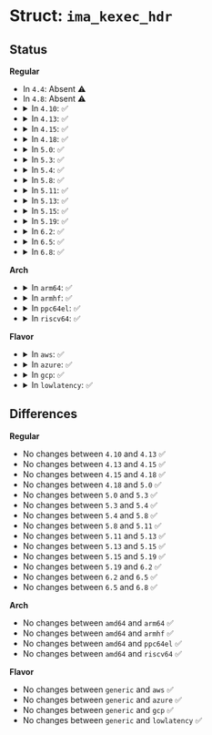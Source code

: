 # Struct: <code>ima_kexec_hdr</code>

## Status
<b>Regular</b>
<ul>
<li>
In <code>4.4</code>: Absent ⚠️
</li>
<li>
In <code>4.8</code>: Absent ⚠️
</li>
<li>
<details>
<summary>In <code>4.10</code>: ✅</summary>

```c
struct ima_kexec_hdr {
    u16 version;
    u16 _reserved0;
    u32 _reserved1;
    u64 buffer_size;
    u64 count;
};
```
</details>
</li>
<li>
<details>
<summary>In <code>4.13</code>: ✅</summary>

```c
struct ima_kexec_hdr {
    u16 version;
    u16 _reserved0;
    u32 _reserved1;
    u64 buffer_size;
    u64 count;
};
```
</details>
</li>
<li>
<details>
<summary>In <code>4.15</code>: ✅</summary>

```c
struct ima_kexec_hdr {
    u16 version;
    u16 _reserved0;
    u32 _reserved1;
    u64 buffer_size;
    u64 count;
};
```
</details>
</li>
<li>
<details>
<summary>In <code>4.18</code>: ✅</summary>

```c
struct ima_kexec_hdr {
    u16 version;
    u16 _reserved0;
    u32 _reserved1;
    u64 buffer_size;
    u64 count;
};
```
</details>
</li>
<li>
<details>
<summary>In <code>5.0</code>: ✅</summary>

```c
struct ima_kexec_hdr {
    u16 version;
    u16 _reserved0;
    u32 _reserved1;
    u64 buffer_size;
    u64 count;
};
```
</details>
</li>
<li>
<details>
<summary>In <code>5.3</code>: ✅</summary>

```c
struct ima_kexec_hdr {
    u16 version;
    u16 _reserved0;
    u32 _reserved1;
    u64 buffer_size;
    u64 count;
};
```
</details>
</li>
<li>
<details>
<summary>In <code>5.4</code>: ✅</summary>

```c
struct ima_kexec_hdr {
    u16 version;
    u16 _reserved0;
    u32 _reserved1;
    u64 buffer_size;
    u64 count;
};
```
</details>
</li>
<li>
<details>
<summary>In <code>5.8</code>: ✅</summary>

```c
struct ima_kexec_hdr {
    u16 version;
    u16 _reserved0;
    u32 _reserved1;
    u64 buffer_size;
    u64 count;
};
```
</details>
</li>
<li>
<details>
<summary>In <code>5.11</code>: ✅</summary>

```c
struct ima_kexec_hdr {
    u16 version;
    u16 _reserved0;
    u32 _reserved1;
    u64 buffer_size;
    u64 count;
};
```
</details>
</li>
<li>
<details>
<summary>In <code>5.13</code>: ✅</summary>

```c
struct ima_kexec_hdr {
    u16 version;
    u16 _reserved0;
    u32 _reserved1;
    u64 buffer_size;
    u64 count;
};
```
</details>
</li>
<li>
<details>
<summary>In <code>5.15</code>: ✅</summary>

```c
struct ima_kexec_hdr {
    u16 version;
    u16 _reserved0;
    u32 _reserved1;
    u64 buffer_size;
    u64 count;
};
```
</details>
</li>
<li>
<details>
<summary>In <code>5.19</code>: ✅</summary>

```c
struct ima_kexec_hdr {
    u16 version;
    u16 _reserved0;
    u32 _reserved1;
    u64 buffer_size;
    u64 count;
};
```
</details>
</li>
<li>
<details>
<summary>In <code>6.2</code>: ✅</summary>

```c
struct ima_kexec_hdr {
    u16 version;
    u16 _reserved0;
    u32 _reserved1;
    u64 buffer_size;
    u64 count;
};
```
</details>
</li>
<li>
<details>
<summary>In <code>6.5</code>: ✅</summary>

```c
struct ima_kexec_hdr {
    u16 version;
    u16 _reserved0;
    u32 _reserved1;
    u64 buffer_size;
    u64 count;
};
```
</details>
</li>
<li>
<details>
<summary>In <code>6.8</code>: ✅</summary>

```c
struct ima_kexec_hdr {
    u16 version;
    u16 _reserved0;
    u32 _reserved1;
    u64 buffer_size;
    u64 count;
};
```
</details>
</li>
</ul>
<b>Arch</b>
<ul>
<li>
<details>
<summary>In <code>arm64</code>: ✅</summary>

```c
struct ima_kexec_hdr {
    u16 version;
    u16 _reserved0;
    u32 _reserved1;
    u64 buffer_size;
    u64 count;
};
```
</details>
</li>
<li>
<details>
<summary>In <code>armhf</code>: ✅</summary>

```c
struct ima_kexec_hdr {
    u16 version;
    u16 _reserved0;
    u32 _reserved1;
    u64 buffer_size;
    u64 count;
};
```
</details>
</li>
<li>
<details>
<summary>In <code>ppc64el</code>: ✅</summary>

```c
struct ima_kexec_hdr {
    u16 version;
    u16 _reserved0;
    u32 _reserved1;
    u64 buffer_size;
    u64 count;
};
```
</details>
</li>
<li>
<details>
<summary>In <code>riscv64</code>: ✅</summary>

```c
struct ima_kexec_hdr {
    u16 version;
    u16 _reserved0;
    u32 _reserved1;
    u64 buffer_size;
    u64 count;
};
```
</details>
</li>
</ul>
<b>Flavor</b>
<ul>
<li>
<details>
<summary>In <code>aws</code>: ✅</summary>

```c
struct ima_kexec_hdr {
    u16 version;
    u16 _reserved0;
    u32 _reserved1;
    u64 buffer_size;
    u64 count;
};
```
</details>
</li>
<li>
<details>
<summary>In <code>azure</code>: ✅</summary>

```c
struct ima_kexec_hdr {
    u16 version;
    u16 _reserved0;
    u32 _reserved1;
    u64 buffer_size;
    u64 count;
};
```
</details>
</li>
<li>
<details>
<summary>In <code>gcp</code>: ✅</summary>

```c
struct ima_kexec_hdr {
    u16 version;
    u16 _reserved0;
    u32 _reserved1;
    u64 buffer_size;
    u64 count;
};
```
</details>
</li>
<li>
<details>
<summary>In <code>lowlatency</code>: ✅</summary>

```c
struct ima_kexec_hdr {
    u16 version;
    u16 _reserved0;
    u32 _reserved1;
    u64 buffer_size;
    u64 count;
};
```
</details>
</li>
</ul>

## Differences
<b>Regular</b>
<ul>
<li>
No changes between <code>4.10</code> and <code>4.13</code> ✅
</li>
<li>
No changes between <code>4.13</code> and <code>4.15</code> ✅
</li>
<li>
No changes between <code>4.15</code> and <code>4.18</code> ✅
</li>
<li>
No changes between <code>4.18</code> and <code>5.0</code> ✅
</li>
<li>
No changes between <code>5.0</code> and <code>5.3</code> ✅
</li>
<li>
No changes between <code>5.3</code> and <code>5.4</code> ✅
</li>
<li>
No changes between <code>5.4</code> and <code>5.8</code> ✅
</li>
<li>
No changes between <code>5.8</code> and <code>5.11</code> ✅
</li>
<li>
No changes between <code>5.11</code> and <code>5.13</code> ✅
</li>
<li>
No changes between <code>5.13</code> and <code>5.15</code> ✅
</li>
<li>
No changes between <code>5.15</code> and <code>5.19</code> ✅
</li>
<li>
No changes between <code>5.19</code> and <code>6.2</code> ✅
</li>
<li>
No changes between <code>6.2</code> and <code>6.5</code> ✅
</li>
<li>
No changes between <code>6.5</code> and <code>6.8</code> ✅
</li>
</ul>
<b>Arch</b>
<ul>
<li>
No changes between <code>amd64</code> and <code>arm64</code> ✅
</li>
<li>
No changes between <code>amd64</code> and <code>armhf</code> ✅
</li>
<li>
No changes between <code>amd64</code> and <code>ppc64el</code> ✅
</li>
<li>
No changes between <code>amd64</code> and <code>riscv64</code> ✅
</li>
</ul>
<b>Flavor</b>
<ul>
<li>
No changes between <code>generic</code> and <code>aws</code> ✅
</li>
<li>
No changes between <code>generic</code> and <code>azure</code> ✅
</li>
<li>
No changes between <code>generic</code> and <code>gcp</code> ✅
</li>
<li>
No changes between <code>generic</code> and <code>lowlatency</code> ✅
</li>
</ul>
